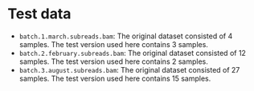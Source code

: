 # Test data

* `batch.1.march.subreads.bam`: The original dataset consisted of 4 samples.
   The test version used here contains 3 samples.
* `batch.2.february.subreads.bam`: The original dataset consisted of 12 samples.
   The test version used here contains 2 samples.
* `batch.3.august.subreads.bam`: The original dataset consisted of 27 samples.
   The test version used here contains 15 samples.
